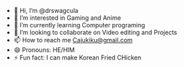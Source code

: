 - 👋 Hi, I’m @drswagcula
- 👀 I’m interested in Gaming and Anime
- 🌱 I’m currently learning Computer programing
- 💞️ I’m looking to collaborate on Video editing and Projects
- 📫 How to reach me Cajukiku@gmail.com
- 😄 Pronouns: HE/HIM
- ⚡ Fun fact: I can make Korean Fried CHicken

<!---
drswagcula/drswagcula is a ✨ special ✨ repository because its `README.md` (this file) appears on your GitHub profile.
You can click the Preview link to take a look at your changes.
--->
